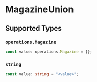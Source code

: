 # MagazineUnion


## Supported Types

### `operations.Magazine`

```typescript
const value: operations.Magazine = {};
```

### `string`

```typescript
const value: string = "<value>";
```

